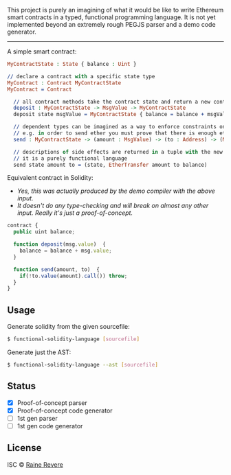 This project is purely an imagining of what it would be like to write Ethereum smart contracts in a typed, functional programming language. It is not yet implemented beyond an extremely rough PEGJS parser and a demo code generator.

---

A simple smart contract:

```idris
MyContractState : State { balance : Uint }

// declare a contract with a specific state type
MyContract : Contract MyContractState
MyContract = Contract

  // all contract methods take the contract state and return a new contract state
  deposit : MyContractState -> MsgValue -> MyContractState
  deposit state msgValue = MyContractState { balance = balance + msgValue }

  // dependent types can be imagined as a way to enforce constraints on effects
  // e.g. in order to send ether you must prove that there is enough ether to send
  send : MyContractState -> (amount : MsgValue) -> (to : Address) -> (MyContractState, EtherTransfer amount to balance)

  // descriptions of side effects are returned in a tuple with the new state.
  // it is a purely functional language
  send state amount to = (state, EtherTransfer amount to balance)
  ```

Equivalent contract in Solidity:

* <i>Yes, this was actually produced by the demo compiler with the above input.</i>
* <i>It doesn't do any type-checking and will break on almost any other input. Really it's just a proof-of-concept.</i>

```js
contract {
  public uint balance;

  function deposit(msg.value)  {
    balance = balance + msg.value;
  }

  function send(amount, to)  {
    if(!to.value(amount).call()) throw;
  }
}
```

## Usage

Generate solidity from the given sourcefile:

```sh
$ functional-solidity-language [sourcefile]
```

Generate just the AST:

```sh
$ functional-solidity-language --ast [sourcefile]
```

## Status

- [x] Proof-of-concept parser
- [x] Proof-of-concept code generator
- [ ] 1st gen parser
- [ ] 1st gen code generator

## License

ISC © [Raine Revere](http://raine.tech)
